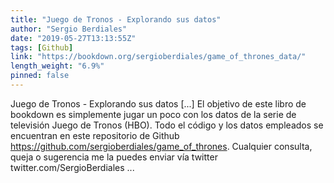 ```yaml
---
title: "Juego de Tronos - Explorando sus datos"
author: "Sergio Berdiales"
date: "2019-05-27T13:13:55Z"
tags: [Github]
link: "https://bookdown.org/sergioberdiales/game_of_thrones_data/"
length_weight: "6.9%"
pinned: false
---
```


Juego de Tronos - Explorando sus datos [...] El objetivo de este libro de bookdown es simplemente jugar un poco con los datos de la serie de televisión Juego de Tronos (HBO).
Todo el código y los datos empleados se encuentran en este repositorio de Github https://github.com/sergioberdiales/game_of_thrones. Cualquier consulta, queja o sugerencia me la puedes enviar vía twitter twitter.com/SergioBerdiales ...
